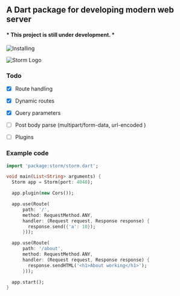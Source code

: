 ## A Dart package for developing modern web server
#### * This project is still under development. *


![Installing](https://pub.dev/packages/storm)


![Storm Logo](https://i.ibb.co/YfGNLBv/storm.png)

### Todo

- [x] Route handling
- [x] Dynamic routes
- [x] Query parameters
- [ ] Post body parse (multipart/form-data, url-encoded )
- [ ] Plugins


### Example code
```dart
import 'package:storm/storm.dart';

void main(List<String> arguments) {
  Storm app = Storm(port: 4040);

  app.plugin(new Cors());

  app.use(Route(
      path: '/',
      method: RequestMethod.ANY,
      handler: (Request request, Response response) {
        response.send({'a': 10});
      }));

  app.use(Route(
      path: '/about',
      method: RequestMethod.ANY,
      handler: (Request request, Response response) {
        response.sendHTML('<h1>About working</h1>');
      }));

  app.start();
}

```
